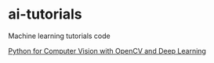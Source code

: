 # ai-tutorials
Machine learning tutorials code

[Python for Computer Vision with OpenCV and Deep Learning](https://www.udemy.com/course/python-for-computer-vision-with-opencv-and-deep-learning)
